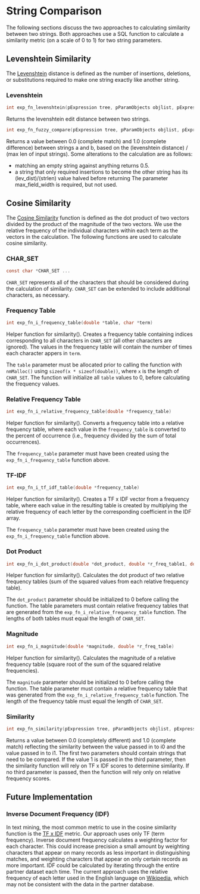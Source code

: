 # String Comparison
The following sections discuss the two approaches to calculating similarity between two strings. Both approaches use a SQL function to calculate a similarity metric (on a scale of 0 to 1) for two string parameters.

## Levenshtein Similarity
The [Levenshtein](https://en.wikipedia.org/wiki/Levenshtein_distance) distance is defined as the number of insertions, deletions, or substitutions required to make one string exactly like another string.

### Levenshtein
```c
int exp_fn_levenshtein(pExpression tree, pParamObjects objlist, pExpression i0, pExpression i1, pExpression i2)
```
Returns the levenshtein edit distance between two strings.

```c
int exp_fn_fuzzy_compare(pExpression tree, pParamObjects objlist, pExpression i0, pExpression i1, pExpression i2)
```
Returns a value between 0.0 (complete match) and 1.0 (complete difference) between strings a and b, based on the (levenshtein distance) / (max len of input strings). 
Some alterations to the calculation are as follows: 
- matching an empty string against anything returns 0.5. 
- a string that only required insertions to become the other string has its (lev_dist)/(strlen) value halved before returning
The parameter max_field_width is required, but not used.

## Cosine Similarity  

The [Cosine Similarity](https://en.wikipedia.org/wiki/Cosine_similarity) function is defined as the dot product of two vectors divided by the product of the magnitude of the two vectors. We use the relative frequency of the individual characters within each term as the vectors in the calculation. The following functions are used to calculate cosine similarity.

### CHAR_SET
```c
const char *CHAR_SET ...
```
`CHAR_SET` represents all of the characters that should be considered during the calculation of similarity. `CHAR_SET` can be extended to include additional characters, as necessary.

### Frequency Table
```c
int exp_fn_i_frequency_table(double *table, char *term)
```
Helper function for similarity(). Creates a frequency table containing indices corresponding to all characters in `CHAR_SET` (all other characters are ignored). The values in the frequency table will contain the number of times each character appers in `term`.

The `table` parameter must be allocated prior to calling the function with `nmMalloc()` using `sizeof(x * sizeof(double))`, where `x` is the length of `CHAR_SET`. The function will initialize all `table` values to 0, before calculating the frequency values.

### Relative Frequency Table
```c
int exp_fn_i_relative_frequency_table(double *frequency_table)
```
Helper function for similarity(). Converts a frequency table into a relative frequency table, where each value in the `frequency_table` is converted to the percent of occurrence (i.e., frequency divided by the sum of total occurrences).

The `frequency_table` parameter must have been created using the `exp_fn_i_frequency_table` function above.

### TF-IDF
```c
int exp_fn_i_tf_idf_table(double *frequency_table)
```
Helper function for similarity(). Creates a TF x IDF vector from a frequency table, where each value in the resulting table is created by multiplying the relative frequency of each letter by the corresponding coefficient in the IDF array.

The `frequency_table` parameter must have been created using the `exp_fn_i_frequency_table` function above.

### Dot Product
```c
int exp_fn_i_dot_product(double *dot_product, double *r_freq_table1, double *r_freq_table2)
```
Helper function for similarity(). Calculates the dot product of two relative frequency tables (sum of the squared values from each relative frequency table). 

The `dot_product` parameter should be initialized to 0 before calling the function. The table parameters must contain relative frequency tables that are generated from the `exp_fn_i_relative_frequency_table` function. The lengths of both tables must equal the length of `CHAR_SET`.

### Magnitude
```c
int exp_fn_i_magnitude(double *magnitude, double *r_freq_table)
```
Helper function for similarity(). Calculates the magnitude of a relative frequency table (square root of the sum of the squared relative frequencies).

The `magnitude` parameter should be initialized to 0 before calling the function. The table parameter must contain a relative frequency table that was generated from the `exp_fn_i_relative_frequency_table` function. The length of the frequency table must equal the length of `CHAR_SET`.

### Similarity
```c
int exp_fn_similarity(pExpression tree, pParamObjects objlist, pExpression i0, pExpression i1, pExpression i2)
```
Returns a value between 0.0 (completely different) and 1.0 (complete match) reflecting the similarity between the value passed in to i0 and the value passed in to i1. The first two parameters should contain strings that need to be compared. If the value 1 is passed in the third parameter, then the similarity function will rely on TF x IDF scores to determine similarity. If no third parameter is passed, then the function will rely only on relative frequency scores.

## Future Implementation

### Inverse Document Frequency (IDF)
In text mining, the most common metric to use in the cosine similarity function is the [TF x IDF](https://en.wikipedia.org/wiki/Tf%E2%80%93idf) metric. Our approach uses only TF (term frequency). Inverse document frequency calculates a weighting factor for each character. This could increase precision a small amount by weighting characters that appear on many records as less important in distinguishing matches, and weighting characters that appear on only certain records as more important. IDF could be calculated by iterating through the entire partner dataset each time. The current approach uses the relative frequency of each letter used in the English language on [Wikipedia](https://en.wikipedia.org/wiki/Letter_frequency), which may not be consistent with the data in the partner database.


